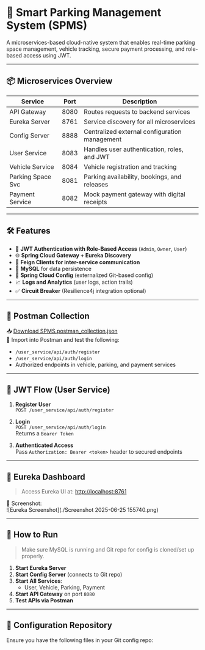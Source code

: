 # 🚗 Smart Parking Management System (SPMS)

A microservices-based cloud-native system that enables real-time parking space management, vehicle tracking, secure payment processing, and role-based access using JWT.

---

## 📦 Microservices Overview

| Service            | Port | Description                                    |
|--------------------|------|------------------------------------------------|
| API Gateway        | 8080 | Routes requests to backend services            |
| Eureka Server      | 8761 | Service discovery for all microservices        |
| Config Server      | 8888 | Centralized external configuration management  |
| User Service       | 8083 | Handles user authentication, roles, and JWT    |
| Vehicle Service    | 8084 | Vehicle registration and tracking              |
| Parking Space Svc  | 8081 | Parking availability, bookings, and releases   |
| Payment Service    | 8082 | Mock payment gateway with digital receipts     |

---

## 🛠️ Features

- 🔐 **JWT Authentication with Role-Based Access** (`Admin`, `Owner`, `User`)
- 🌐 **Spring Cloud Gateway + Eureka Discovery**
- 📡 **Feign Clients for inter-service communication**
- 💾 **MySQL** for data persistence
- 📁 **Spring Cloud Config** (externalized Git-based config)
- 📈 **Logs and Analytics** (user logs, action trails)
- ✅ **Circuit Breaker** (Resilience4j integration optional)

---

## 🧪 Postman Collection

📥 [Download SPMS.postman_collection.json](./Smart_Parking_Management_System.postman_collection.json)  
📁 Import into Postman and test the following:

- `/user_service/api/auth/register`
- `/user_service/api/auth/login`
- Authorized endpoints in vehicle, parking, and payment services

---

## 🔑 JWT Flow (User Service)

1. **Register User**  
   `POST /user_service/api/auth/register`

2. **Login**  
   `POST /user_service/api/auth/login`  
   Returns a `Bearer Token`

3. **Authenticated Access**  
   Pass `Authorization: Bearer <token>` header to secured endpoints

---

## 🧭 Eureka Dashboard

> Access Eureka UI at: [http://localhost:8761](http://localhost:8761)

📸 Screenshot:  
![Eureka Screenshot](./Screenshot 2025-06-25 155740.png)

---

## 🚀 How to Run

> Make sure MySQL is running and Git repo for config is cloned/set up properly.

1. **Start Eureka Server**
2. **Start Config Server** (connects to Git repo)
3. **Start All Services**:
   - User, Vehicle, Parking, Payment
4. **Start API Gateway** on port `8080`
5. **Test APIs via Postman**

---

## 🧾 Configuration Repository

Ensure you have the following files in your Git config repo:

